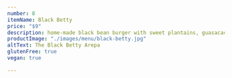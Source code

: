 ```yaml
---
number: 8
itemName: Black Betty
price: "$9"
description: home-made black bean burger with sweet plantains, guasacaca, vegan
productImage: "./images/menu/black-betty.jpg"
altText: The Black Betty Arepa
glutenFree: true
vegan: true

---
```

